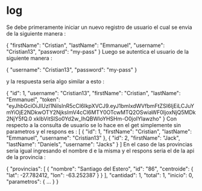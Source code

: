 # log
Se debe primeramente iniciar un nuevo registro de usuario el cual se envia de la siguiente manera :

{
    "firstName": "Cristian",
    "lastName": "Emmanuel",
    "username": "Cristian13",
    "password": "my-pass"
}
Luego se autentica el usuario de la siguiente manera :

{
    "username": "Cristian13",
    "password": "my-pass"
}

y la respuesta seria algo similar a esto :

{
    "id": 1,
    "username": "Cristian13",
    "firstName": "Cristian",
    "lastName": "Emmanuel",
    "token": "eyJhbGciOiJIUzI1NiIsInR5cCI6IkpXVCJ9.eyJ1bmlxdWVfbmFtZSI6IjEiLCJuYmYiOjE2NDkwOTY2NjksImV4cCI6MTY0OTcwMTQ2OSwiaWF0IjoxNjQ5MDk2NjY5fQ.0
    xkIbVitSlSo0Yd2w_IhQBWIoYHSHm-O0joIYlawzho"
}
Con respecto a la consulta de usuario se lo hace en el get simplemente sin parametros y el respons es :
[
    {
        "id": 1,
        "firstName": "Cristian",
        "lastName": "Emmanuel",
        "username": "Cristian13"
    },
    {
        "id": 2,
        "firstName": "Jack",
        "lastName": "Daniels",
        "username": "Jacks"
    }
]
En el caso de las provincias seria igual ingresando el nombre d e la misma y el respons seria el de la api de la provincia :

{
    "provincias": [
        {
            "nombre": "Santiago del Estero",
            "id": "86",
            "centroide": {
                "lat": -27.782412,
                "lon": -63.252387
            }
        }
    ],
    "cantidad": 1,
    "total": 1,
    "inicio": 0,
    "parametros": { ... }
}
